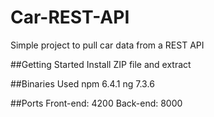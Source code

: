 # Car-REST-API
Simple project to pull car data from a REST API

##Getting Started
Install ZIP file and extract

##Binaries Used
npm 6.4.1
ng 7.3.6

##Ports
Front-end: 4200
Back-end: 8000
